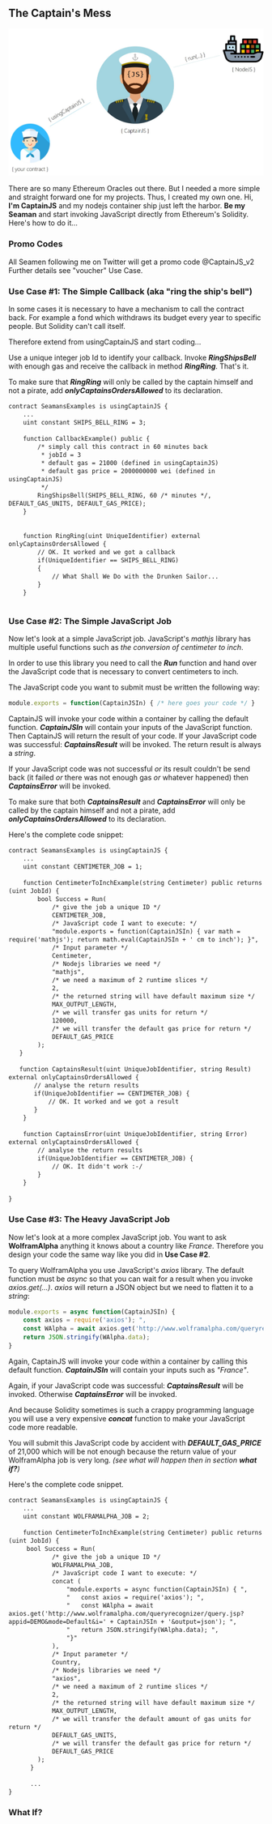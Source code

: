 ## The Captain's Mess

![useful image](Captain.jpg)

There are so many Ethereum Oracles out there. But I needed a more simple and straight forward one for my projects. Thus, I created my own one. 
Hi, **I'm CaptainJS** and my nodejs container ship just left the harbor. **Be my Seaman** and start invoking JavaScript directly from Ethereum's Solidity. Here's how to do it...  

### Promo Codes

All Seamen following me on Twitter will get a promo code @CaptainJS_v2
Further details see "voucher" Use Case.

### Use Case #1: The Simple Callback (aka "ring the ship's bell")

In some cases it is necessary to have a mechanism to call the contract back. For example a fond which withdraws its budget every year to specific people. But Solidity can't call itself.  

Therefore extend from usingCaptainJS and start coding...

Use a unique integer job Id to identify your callback. Invoke **_RingShipsBell_** with enough gas and receive the callback in method **_RingRing_**. That's it.

To make sure that **_RingRing_** will only be called by the captain himself and not a pirate, add **_onlyCaptainsOrdersAllowed_** to its declaration.

```solidity
contract SeamansExamples is usingCaptainJS {
    ...
    uint constant SHIPS_BELL_RING = 3;

    function CallbackExample() public {
        /* simply call this contract in 60 minutes back
         * jobId = 3
         * default gas = 21000 (defined in usingCaptainJS)
         * default gas price = 2000000000 wei (defined in usingCaptainJS)
         */
        RingShipsBell(SHIPS_BELL_RING, 60 /* minutes */, DEFAULT_GAS_UNITS, DEFAULT_GAS_PRICE);
    }
    
    
    function RingRing(uint UniqueIdentifier) external onlyCaptainsOrdersAllowed {
        // OK. It worked and we got a callback
        if(UniqueIdentifier == SHIPS_BELL_RING)
        { 
            // What Shall We Do with the Drunken Sailor...
        }
    }
    
```

### Use Case #2: The Simple JavaScript Job

Now let's look at a simple JavaScript job. JavaScript's _mathjs_ library has multiple useful functions such as _the conversion of centimeter to inch_. 

In order to use this library you need to call the **_Run_** function and hand over the JavaScript code that is necessary to convert centimeters to inch.

The JavaScript code you want to submit must be written the following way:
```JavaScript
module.exports = function(CaptainJSIn) { /* here goes your code */ } 
```
CaptainJS will invoke your code within a container by calling the default function. **_CaptainJSIn_** will contain your inputs of the JavaScript function. Then CaptainJS will return the result of your code.
If your JavaScript code was successful: **_CaptainsResult_** will be invoked. The return result is always a _string_.

If your JavaScript code was not successful _or_ its result couldn't be send back (it failed _or_ there was not enough gas _or_ whatever happened) then **_CaptainsError_** will be invoked.

To make sure that both **_CaptainsResult_** and **_CaptainsError_** will only be called by the captain himself and not a pirate, add **_onlyCaptainsOrdersAllowed_** to its declaration.


Here's the complete code snippet:

```solidity
contract SeamansExamples is usingCaptainJS {
    ...
    uint constant CENTIMETER_JOB = 1;

    function CentimeterToInchExample(string Centimeter) public returns (uint JobId) {
        bool Success = Run(
            /* give the job a unique ID */
            CENTIMETER_JOB,
            /* JavaScript code I want to execute: */
            "module.exports = function(CaptainJSIn) { var math = require('mathjs'); return math.eval(CaptainJSIn + ' cm to inch'); }", 
            /* Input parameter */
            Centimeter,
            /* Nodejs libraries we need */
            "mathjs", 
            /* we need a maximum of 2 runtime slices */
            2, 
            /* the returned string will have default maximum size */
            MAX_OUTPUT_LENGTH, 
            /* we will transfer gas units for return */
            120000, 
            /* we will transfer the default gas price for return */
            DEFAULT_GAS_PRICE
        );    
   }

   function CaptainsResult(uint UniqueJobIdentifier, string Result) external onlyCaptainsOrdersAllowed {
       // analyse the return results
       if(UniqueJobIdentifier == CENTIMETER_JOB) {
           // OK. It worked and we got a result
       } 
    }
    
    function CaptainsError(uint UniqueJobIdentifier, string Error) external onlyCaptainsOrdersAllowed {
        // analyse the return results
        if(UniqueJobIdentifier == CENTIMETER_JOB) {
            // OK. It didn't work :-/
        }
    }

}    
```

### Use Case #3: The Heavy JavaScript Job

Now let's look at a more complex JavaScript job. You want to ask **WolframAlpha** anything it knows about a country like _France_. Therefore you design your code the same way like you did in **Use Case #2**. 

To query WolframAlpha you use JavaScript's _axios_ library. The default function must be _async_ so that you can wait for a result when you invoke _axios.get(...)_. _axios_ will return a JSON object but we need to flatten it to a _string_:

```JavaScript
module.exports = async function(CaptainJSIn) { 
    const axios = require('axios'); ",
    const WAlpha = await axios.get('http://www.wolframalpha.com/queryrecognizer/query.jsp?appid=DEMO&mode=Default&i=' + CaptainJSIn + '&output=json');          
    return JSON.stringify(WAlpha.data);
}
```
Again, CaptainJS will invoke your code within a container by calling this default function. **_CaptainJSIn_** will contain your inputs such as _"France"_. 

Again, if your JavaScript code was successful: **_CaptainsResult_** will be invoked. Otherwise **_CaptainsError_** will be invoked.

And because Solidity sometimes is such a crappy programming language you will use a very expensive **_concat_** function to make your JavaScript code more readable. 

You will submit this JavaScript code by accident with **_DEFAULT_GAS_PRICE_** of 21,000 which will be not enough because the return value of your WolframAlpha job is very long. _(see what will happen then in section **what if?**)_

Here's the complete code snippet. 

```solidity
contract SeamansExamples is usingCaptainJS {
    ...
    uint constant WOLFRAMALPHA_JOB = 2;
    
    function CentimeterToInchExample(string Centimeter) public returns (uint JobId) {
     bool Success = Run(
            /* give the job a unique ID */
            WOLFRAMALPHA_JOB,
            /* JavaScript code I want to execute: */
            concat (
                "module.exports = async function(CaptainJSIn) { ",
                "   const axios = require('axios'); ",
                "   const WAlpha = await axios.get('http://www.wolframalpha.com/queryrecognizer/query.jsp?appid=DEMO&mode=Default&i=' + CaptainJSIn + '&output=json'); ",          
                "   return JSON.stringify(WAlpha.data); ",
                "}"
            ),
            /* Input parameter */
            Country,
            /* Nodejs libraries we need */
            "axios", 
            /* we need a maximum of 2 runtime slices */
            2, 
            /* the returned string will have default maximum size */
            MAX_OUTPUT_LENGTH, 
            /* we will transfer the default amount of gas units for return */
            DEFAULT_GAS_UNITS, 
            /* we will transfer the default gas price for return */
            DEFAULT_GAS_PRICE
        );    
      }
      
      ...
}    
```

### What If? 
